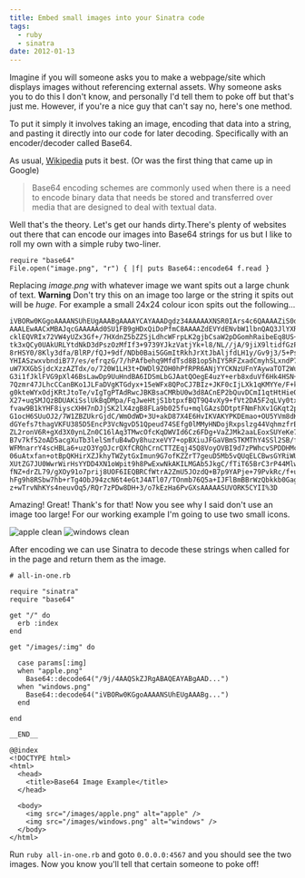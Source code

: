 ```yaml
---
title: Embed small images into your Sinatra code
tags:
  - ruby
  - sinatra
date: 2012-01-13
---
```


Imagine if you will someone asks you to make a webpage/site which displays images without referencing external assets. Why someone asks you to do this I don't know, and personally I'd tell them to poke off but that's just me. However, if you're a nice guy that can't say no, here's one method.

To put it simply it involves taking an image, encoding that data into a string, and pasting it directly into our code for later decoding. Specifically with an encoder/decoder called Base64.

As usual, [Wikipedia](http://en.wikipedia.org/wiki/Base64) puts it best. (Or was the first thing that came up in Google)

> Base64 encoding schemes are commonly used when there is a need to encode binary data that needs be stored and transferred over media that are designed to deal with textual data.

Well that's the theory. Let's get our hands dirty.There's plenty of websites out there that can encode our images into Base64 strings for us but I like to roll my own with a simple ruby two-liner.

	require "base64"
	File.open("image.png", "r") { |f| puts Base64::encode64 f.read }

Replacing _image.png_ with whatever image we want spits out a large chunk of text. **Warning** Don't try this on an image too large or the string it spits out will be _huge_. For example a small 24x24 colour icon spits out the following...

	iVBORw0KGgoAAAANSUhEUgAAABgAAAAYCAYAAADgdz34AAAAAXNSR0IArs4c6QAAAAZiS0dEAP8A/wD/oL2nkwAAAAlwSFlz
	AAALEwAACxMBAJqcGAAAAAd0SU1FB9gHDxQiDoPfmC8AAAAZdEVYdENvbW1lbnQAQ3JlYXRlZCB3aXRoIEdJTVBXgQ4XAAAF
	cklEQVRIx72VW4yUZx3Gf+/7HXdnZ5bZZSjLdhcWFrpLK2gjbCsaW2pDGomhRaibeEq8US+aaL3U1DtjjMaYaGK8qneiLVGh
	tk3xQCy0UAkURLYtdNkD3dPszOzMfIf3+9739YJkzVatjYk+l8/NL//jA/9jiX9ltidfGzPVPxwx2dUBudJxNF/KiW6lZ7ye
	8rHSY0/8Kly3dfa/BlRP/fQJ+9df/NDb0Bai5GGmItRkhJrXtJbAljfdLH1y/Gv9j3/5+PsByH9y5v92xJE1ITodSDQ20ZjI
	YHIASzwxvbndiB77/es/efrqzG/7/hPAfbehq9MfdTsd8B1op5hIY5RFZxadCmyhSLxndP7Yn771ZE+l7+jTrz753d19+87e
	uW7XXGbSjdcXzzAZTdx/o/720W1LH3t+DWDl9ZOH0hPfRPR6ANjYYCKNzUFnYAywaTOT2Wui1mwThVNhbWHqqYnsDD2zvVmn
	G3i1fJklFVG9pXl46BsLawDp9UuHndBA6IDSmLbGJAatQOegE4uzY+erb8xduVf6Hk4HSN+Sm4zYqXvGSJTJUVjKaT+V9ZVw
	7Qzmr47JLhcCCanBKo1JLFaDVgKTGdyx+15eWFx8QPoCJ7BIz+JKF0cIjLXk1qKMYYe/F+k4J1cB0fTF3Taa3y48AZ6EzGBT
	g0kteWYxOdjKRtJtoTe/vIgTgPTAdRwcJBKBsaCMRbU0w3d8ACnEP2bQuvDCmI1qtHtHieO7oLwRunLofROunMcuv4PY+aHa
	X27+uqSMJQzBDUAKiSslUkBqDMpa/FqJweHtjS1btpxfBQT9Q4vXy9+fVt2DA5F2qLVy0txgt+4/tmP00cvdl5/7vNO16WK9
	fvaw9B1kYHF8iyscXHH7nDJjSK2lX4zgB8FLa9b025fu+mqlGAzsDDtptFNmFhXv1GKqt2pH/frKI2M7Hz5xcP+W7zVeePGA
	G1ocH6SUuOJ2/7W1ZBZUkrGjdC/WmOdWD+3U+akD87X4E6HvIKVAKYPKDEmao+OU5YVm8dK5qfGu5Hfbvrjn0e/sLT/y0gCD
	dGYefs7thagVKFU385D5EncP3VcNgvD51Qpeud74SEfg0lMMyHNDojRxpslzg44VqhmzfrB8rnHz1FMrM9fuOTwycsL2HPnx
	ZL2ronV6R+gXd3X0ynLZn0C16lAq3TMwcOfcKqDWVId6Cz6FDg+VaZJMk2aaLEoxSUYeKe7eXfnzysKbX8/zGu2lZw+u937J
	B7v7kf52oAD5acgXuTb3lelSmfuB4wDy8huzxeVY7+opBXiuJFGaVBmSTKMThY4SSl2SB/fU3ZXqPF6g8QOF6yZIu4CwDSRL
	WFMnarrY4scHBLa6+uzO3YgOJcrQXfCRQhCrnCTTZEqj45Q8VoyOVBI9d7zPWhcvSPDDHMcBZAlEB9bUweY0VvoIy6P50NDW
	06uAtxfan+otBpQKHirXZJkhyTWZytGxImun9G7ofKZZrT7geuD5Mb5vQUqELCBwsGYRiWUl2o0TFl9c800brezBLpMTTc9g
	XUtZG7JU0WwrWirHsYYDD4XN1oWpit9h8PwExwNkAKILMGAb5JkgC/fTiT65BrC3rP44Mlw8sK47fNbzXSWkuGCNmZ+fa3a9
	fNZ+drZL79/gXOy91o7prij8UOF6IEQBRCfWtrA2ZmU5JOzdQ+B7p9YAPje+79PvkRc/f+utGwfTWz8Ydzzw/BTPt0gByAJC
	hFg9h8RSbw7hb+rTg4ObJ94zcN6t4eGtJ4ATl07/TOnmb76Q5a+IJFlBmBBrWzQbkkb0Gag8jrTmR+8r9P+dbkzOjkX1hXEd
	z+wTrvNhKYs4neuvOq5/RQr7zPDw8DH+3/o7kEzHa6PvGXsAAAAASUVORK5CYII%3D

Amazing! Great! Thank's for that! Now you see why I said don't use an image too large! For our working example I'm going to use two small icons.

![apple clean](/assets/apple.png) ![windows clean](/assets/windows.png)

After encoding we can use Sinatra to decode these strings when called for in the page and return them as the image.

	# all-in-one.rb

	require "sinatra"
	require "base64"
	
	get "/" do
	  erb :index
	end

	get "/images/:img" do
	
	  case params[:img]
	  when "apple.png"
	    Base64::decode64("/9j/4AAQSkZJRgABAQEAYABgAAD...")
	  when "windows.png"
	    Base64::decode64("iVBORw0KGgoAAAANSUhEUgAAABg...")
	  end
	
	end

	__END__

	@@index
	<!DOCTYPE html>
	<html>
	  <head>
	    <title>Base64 Image Example</title>
	  </head>
	
	  <body>
	    <img src="/images/apple.png" alt="apple" />
	    <img src="/images/windows.png" alt="windows" />
	  </body>
	</html>

Run `ruby all-in-one.rb` and goto `0.0.0.0:4567` and you should see the two images. Now you know you'll tell that certain someone to poke off!
